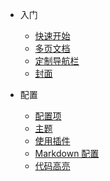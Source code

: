 <!-- _navbar.md -->

* 入门
  * [快速开始](setting/quickstart.md)
  * [多页文档](setting/more-pages.md)
  * [定制导航栏](setting/custom-navbar.md)
  * [封面](setting/cover.md)


* 配置
  * [配置项](setting/configuration.md)
  * [主题](setting/themes.md)
  * [使用插件](setting/plugins.md)
  * [Markdown 配置](setting/markdown.md)
  * [代码高亮](setting/language-highlight.md)
